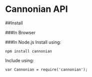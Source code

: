 Cannonian API
===========

##Install

###In Browser
	<script type="text/javascript" src="https://raw.github.com/jackcannon/cannonianjs/master/cannonianjs-latest.js"></script>

###In Node.js
Install using:

	npm install cannonian

Include using:

	var Cannonian = require('cannonian');